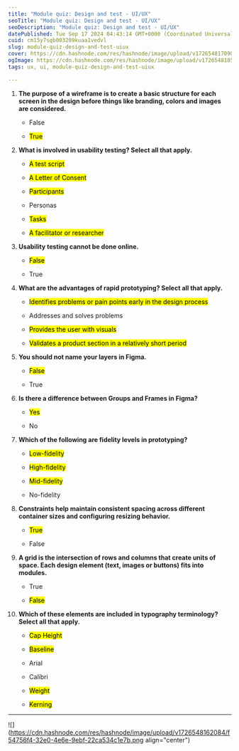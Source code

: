 ```yaml
---
title: "Module quiz: Design and test - UI/UX"
seoTitle: "Module quiz: Design and test - UI/UX"
seoDescription: "Module quiz: Design and test - UI/UX"
datePublished: Tue Sep 17 2024 04:43:14 GMT+0000 (Coordinated Universal Time)
cuid: cm15y7sqb003209kuaa1vedvl
slug: module-quiz-design-and-test-uiux
cover: https://cdn.hashnode.com/res/hashnode/image/upload/v1726548170901/eb7c3a1d-0d7b-4b97-a8b1-607f5039c972.jpeg
ogImage: https://cdn.hashnode.com/res/hashnode/image/upload/v1726548185297/2032a3dc-156e-43d9-b6f6-11e51505fe32.jpeg
tags: ux, ui, module-quiz-design-and-test-uiux

---
```


1. **The purpose of a wireframe is to create a basic structure for each screen in the design before things like branding, colors and images are considered.**
    
    * False
        
    * <mark>True</mark>
        
2. **What is involved in usability testing? Select all that apply.**
    
    * <mark>A test script</mark>
        
    * <mark>A Letter of Consent</mark>
        
    * <mark>Participants</mark>
        
    * Personas
        
    * <mark>Tasks</mark>
        
    * <mark>A facilitator or researcher</mark>
        
3. **Usability testing cannot be done online.**
    
    * <mark>False</mark>
        
    * True
        
4. **What are the advantages of rapid prototyping? Select all that apply.**
    
    * <mark>Identifies problems or pain points early in the design process</mark>
        
    * Addresses and solves problems
        
    * <mark>Provides the user with visuals</mark>
        
    * <mark>Validates a product section in a relatively short period</mark>
        
5. **You should not name your layers in Figma.**
    
    * <mark>False</mark>
        
    * True
        
6. **Is there a difference between Groups and Frames in Figma?**
    
    * <mark>Yes</mark>
        
    * No
        
7. **Which of the following are fidelity levels in prototyping?**
    
    * <mark>Low-fidelity</mark>
        
    * <mark>High-fidelity</mark>
        
    * <mark>Mid-fidelity</mark>
        
    * No-fidelity
        
8. **Constraints help maintain consistent spacing across different container sizes and configuring resizing behavior.**
    
    * <mark>True</mark>
        
    * False
        
9. **A grid is the intersection of rows and columns that create units of space. Each design element (text, images or buttons) fits into modules.**
    
    * True
        
    * <mark>False</mark>
        
10. **Which of these elements are included in typography terminology? Select all that apply.**
    
    * <mark>Cap Height</mark>
        
    * <mark>Baseline</mark>
        
    * Arial
        
    * Calibri
        
    * <mark>Weight</mark>
        
    * <mark>Kerning</mark>
        

---

![](https://cdn.hashnode.com/res/hashnode/image/upload/v1726548162084/f54756f4-32e0-4e6e-9ebf-22ca534c1e7b.png align="center")